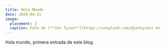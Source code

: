 ```yaml
---
title: Hola Mundo
date: 2020-04-21
image:
  placement: 3
  caption: Foto de [**Jon Tyson**](https://unsplash.com/@jontyson) en [Unsplash](https://unsplash.com)
---
```


Hola mundo, primera entrada de este blog.
